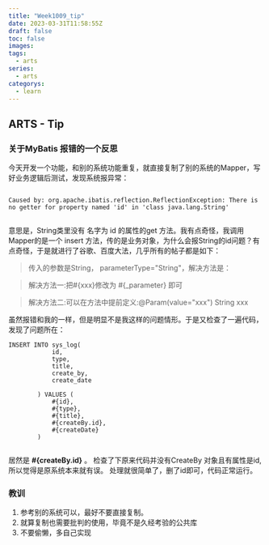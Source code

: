 ```yaml
---
title: "Week1009_tip"
date: 2023-03-31T11:58:55Z
draft: false 
toc: false
images:
tags:
  - arts 
series:
  - arts 
categorys:
  - learn 
---
```


## ARTS - Tip

### 关于MyBatis 报错的一个反思

今天开发一个功能，和别的系统功能重复，就直接复制了别的系统的Mapper，写好业务逻辑后测试，发现系统报异常：

```

Caused by: org.apache.ibatis.reflection.ReflectionException: There is no getter for property named 'id' in 'class java.lang.String'


```

意思是，String类里没有 名字为 id 的属性的get 方法。我有点奇怪，我调用Mapper的是一个 insert 方法，传的是业务对象，为什么会报String的id问题？有点奇怪，于是就进行了谷歌、百度大法，几乎所有的帖子都是如下：


> 传入的参数是String， parameterType="String"，解决方法是：


> 解决方法一:把#{xxx}修改为 #{_parameter} 即可

>解决方法二:可以在方法中提前定义:@Param(value="xxx") String xxx
>


虽然报错和我的一样，但是明显不是我这样的问题情形。于是又检查了一遍代码，发现了问题所在：

```
INSERT INTO sys_log(
			id,
			type,
			title,
			create_by, 
			create_date
			
		) VALUES (
			#{id},
			#{type},
			#{title}, 
			#{createBy.id},
			#{createDate}
		)


```


居然是 **#{createBy.id}** 。 检查了下原来代码并没有CreateBy 对象且有属性是id, 所以觉得是原系统本来就有误。 处理就很简单了，删了id即可，代码正常运行。


### 教训
1. 参考别的系统可以，最好不要直接复制。
2. 就算复制也需要批判的使用，毕竟不是久经考验的公共库
3. 不要偷懒，多自己实现
